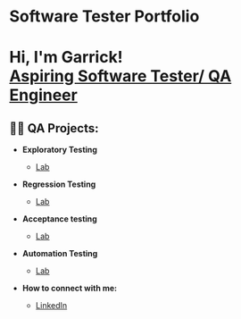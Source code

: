 # Software Tester Portfolio

<h1>Hi, I'm Garrick! <br/><a href="www.linkedin.com/in/garrick-jackson-jr-493723245">Aspiring Software Tester/ QA Engineer</a>

<h2>👨‍💻 QA Projects:</h2>

- <b> Exploratory Testing </b>
  - [Lab ](https://github.com/garrick8jackson/Lab-1)
- <b> Regression Testing </b>
  - [Lab](https://github.com/garrick8jackson/Lab-2)
- <b>Acceptance testing</b>
  - [Lab](https://github.com/garrick8jackson/Lab-3)
- <b> Automation Testing </b>
  - [Lab](https://github.com/garrick8jackson/Lab-4)

- <b>How to connect with me:</b>
  - [LinkedIn](https://www.linkedin.com/in/garrick-jackson-jr-493723245/)
<!--
